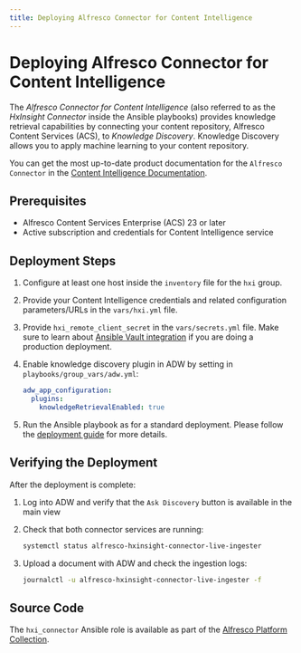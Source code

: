 ```yaml
---
title: Deploying Alfresco Connector for Content Intelligence
---
```


# Deploying Alfresco Connector for Content Intelligence

The *Alfresco Connector for Content Intelligence* (also referred to as the
*HxInsight Connector* inside the Ansible playbooks) provides knowledge retrieval
capabilities by connecting your content repository, Alfresco Content Services
(ACS), to *Knowledge Discovery*. Knowledge Discovery allows you to apply machine
learning to your content repository.

You can get the most up-to-date product documentation for the `Alfresco
Connector` in the [Content Intelligence
Documentation](https://support.hyland.com/p/contentintel).

## Prerequisites

* Alfresco Content Services Enterprise (ACS) 23 or later
* Active subscription and credentials for Content Intelligence service

## Deployment Steps

1. Configure at least one host inside the `inventory` file for the `hxi` group.
2. Provide your Content Intelligence credentials and related configuration
   parameters/URLs in the `vars/hxi.yml` file.
3. Provide `hxi_remote_client_secret` in the `vars/secrets.yml` file. Make sure
   to learn about [Ansible Vault
   integration](https://alfresco.github.io/alfresco-ansible-deployment/deployment-guide.html#secrets-management)
   if you are doing a production deployment.
4. Enable knowledge discovery plugin in ADW by setting in `playbooks/group_vars/adw.yml`:

   ```yaml
   adw_app_configuration:
     plugins:
       knowledgeRetrievalEnabled: true
   ```

5. Run the Ansible playbook as for a standard deployment. Please follow the
   [deployment
   guide](https://alfresco.github.io/alfresco-ansible-deployment/deployment-guide.html)
   for more details.

## Verifying the Deployment

After the deployment is complete:

1. Log into ADW and verify that the `Ask Discovery` button is available in the main view
2. Check that both connector services are running:

   ```bash
   systemctl status alfresco-hxinsight-connector-live-ingester
   ```

3. Upload a document with ADW and check the ingestion logs:

   ```bash
   journalctl -u alfresco-hxinsight-connector-live-ingester -f
   ```

## Source Code

The `hxi_connector` Ansible role is available as part of the [Alfresco Platform
Collection](https://github.com/Alfresco/alfresco-ansible-collection).
